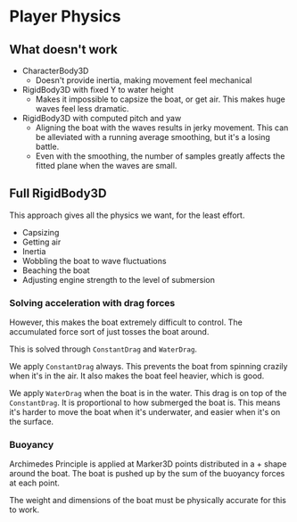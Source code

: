 # Player Physics

## What doesn't work
- CharacterBody3D
  - Doesn't provide inertia, making movement feel mechanical
- RigidBody3D with fixed Y to water height
  - Makes it impossible to capsize the boat, or get air. This makes huge waves feel less dramatic.
- RigidBody3D with computed pitch and yaw
  - Aligning the boat with the waves results in jerky movement. This can be alleviated with a running average smoothing, but it's a losing battle.
  - Even with the smoothing, the number of samples greatly affects the fitted plane when the waves are small.

## Full RigidBody3D

This approach gives all the physics we want, for the least effort.
- Capsizing
- Getting air
- Inertia
- Wobbling the boat to wave fluctuations
- Beaching the boat
- Adjusting engine strength to the level of submersion

### Solving acceleration with drag forces

However, this makes the boat extremely difficult to control.
The accumulated force sort of just tosses the boat around.

This is solved through `ConstantDrag` and `WaterDrag`.

We apply `ConstantDrag` always. This prevents the boat from spinning crazily when it's in the air. It also makes the boat feel heavier, which is good.

We apply `WaterDrag` when the boat is in the water. This drag is on top of the `ConstantDrag`. It is proportional to how submerged the boat is.
This means it's harder to move the boat when it's underwater, and easier when it's on the surface.

### Buoyancy

Archimedes Principle is applied at Marker3D points distributed in a + shape around the boat. The boat is pushed up by the sum of the buoyancy forces at each point.

The weight and dimensions of the boat must be physically accurate for this to work.
